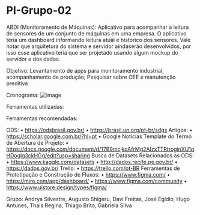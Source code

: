 # PI-Grupo-02

ABDI (Monitoramento de Máquinas): Aplicativo para acompanhar a leitura de sensores de um conjunto de máquinas em uma empresa. O aplicativo teria um dashboard informando leitura atual e histórico dos sensores. Vale notar que arquitetura do sistema e servidor aindaserão desenvolvidos, por isso esse aplicativo teria que ser projetado usando algum mockup do servidor e dos dados.

Objetivo: 
  Levantamento de apps para monitoramento industrial, acompanhamento de produção; Pesquisar sobre OEE e manutenção preditiva

Cronograma: 
![image](https://user-images.githubusercontent.com/79421646/187332619-adeea340-4fc4-45f5-8524-ce911ce2ac41.png)

Ferramentas utilizadas:


Ferramentas recomendadas:

ODS:
  • https://odsbrasil.gov.br/
  • https://brasil.un.org/pt-br/sdgs
Artigos:
  • https://scholar.google.com.br/?hl=pt
  • Google Notícias
Template do Termo de Abertura de Projeto:
  • https://docs.google.com/document/d/17B9mcjkoAfrMg2AIzxTTRtroginXU1qHDoglg3ckHGg/edit?usp=sharing
Busca de Datasets Relacionados as ODS:
  • https://www.kaggle.com/datasets
  • http://dados.recife.pe.gov.br/
  • https://dados.gov.br/
Trello:
  • https://trello.com/pt-BR
Ferramentas de Prototipação e Construção de Fluxos:
  • https://www.figma.com/
  • https://miro.com/app/dashboard/
  • https://www.figma.com/community
  • https://www.uistore.design/types/figma/
  
  
Grupo: Ândrya Silvestre, Augusto Shigeru, Davi Freitas, José Egídio, Hugo Antunes, Thais Regina, Thiago Brito, Gabriela Silva
